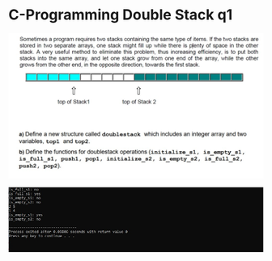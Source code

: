 # C-Programming Double Stack q1

![alt text](https://github.com/flashomer/Doublestack-q1/blob/main/img/question.jpg?raw=true)


![alt text](https://github.com/flashomer/Doublestack-q1/blob/main/img/screen.jpg?raw=true)